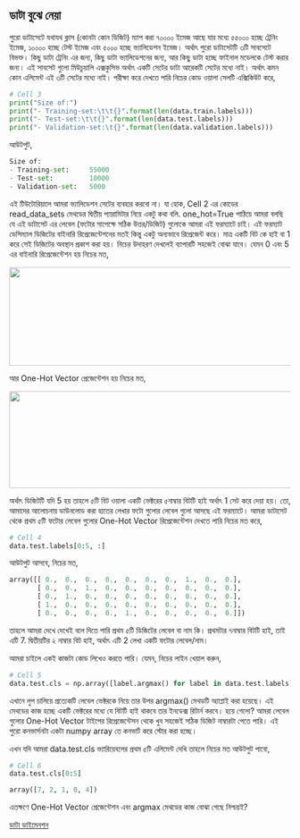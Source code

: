 ## ডাটা বুঝে নেয়া  
পুরো ডাটাসেটে যথাযথ ক্লাস (কোনটা কোন ডিজিট) ম্যাপ করা ৭০০০০ ইমেজ আছে যার মধ্যে ৫৫০০০ হচ্ছে ট্রেনিং ইমেজ, ১০০০০ হচ্ছে টেস্ট ইমেজ এবং ৫০০০ হচ্ছে ভ্যালিডেশন ইমেজ। অর্থাৎ পুরো ডাটাসেটটি ৩টি সাবসেটে বিভক্ত। কিছু ডাটা ট্রেনিং এর জন্য, কিছু ডাটা ভ্যালিডেশনের জন্য, আর কিছু ডাটা হচ্ছে ফাইনাল মডেলকে টেস্ট করার জন্য। এই সাবসেট গুলো মিউচুয়ালি এক্সকুসিভ অর্থাৎ একটি সেটের ডাটা আরেকটি সেটের মধ্যে নাই। অর্থাৎ কমন কোন এলিমেন্ট এই ৩টি সেটের মধ্যে নাই। পরীক্ষা করে দেখতে পারি নিচের কোড ওয়ালা সেলটি এক্সিকিউট করে,

```python
# Cell 3
print("Size of:")
print("- Training-set:\t\t{}".format(len(data.train.labels))) 
print("- Test-set:\t\t{}".format(len(data.test.labels)))
print("- Validation-set:\t{}".format(len(data.validation.labels)))
```

আউটপুট,

```python
Size of:
- Training-set:     55000
- Test-set:         10000
- Validation-set:   5000
```

এই টিউটোরিয়ালে আমরা ভ্যালিডেশন সেটের ব্যবহার করবো না। যা হোক, Cell 2 এর কোডের read_data_sets মেথডের দ্বিতীয় প্যারামিটার নিয়ে একটু কথা বলি. one_hot=True পাঠিয়ে আমরা বলছি যে এই ডাটাসেট এর লেবেল (ফটোর সাপেক্ষে সঠিক উত্তর/ডিজিট) গুলোকে আমরা এই ফরম্যাটে চাই। এই ফরম্যাট ডেসিম্যাল ডিজিটের বাইনারি রিপ্রেজেন্টেশনের মতই কিন্তু একটু অন্যভাবে রিপ্রেজেন্ট করে। মাত্র একটি বিট কে হাই বা 1 করে সেই ডিজিটের অবস্থান প্রকাশ করা হয়। নিচের উদাহরণ দেখলেই ব্যাপারটি সহজেই বোঝা যাবে। যেমন 0 এবং 5 এর বাইনারি রিপ্রেজেন্টেশন হয় নিচের মত,

<img class="aligncenter size-full wp-image-1767" src="https://nuhil.files.wordpress.com/2017/05/screen-shot-2017-05-28-at-4-36-00-pm.png" alt="" width="631" height="176" />

আর One-Hot Vector প্রেজেন্টেশন হয় নিচের মত,

<img class="aligncenter size-full wp-image-1768" src="https://nuhil.files.wordpress.com/2017/05/screen-shot-2017-05-28-at-4-37-36-pm.png" alt="" width="629" height="173" />

অর্থাৎ ডিজিটটি যদি 5 হয় তাহলে ৫টি বিট ওয়ালা একটি ভেক্টরের ৫নাম্বার বিটটি হাই অর্থাৎ 1 সেট করে দেয়া হয়। তো, আমাদের আলোচনায় ডাউনলোড করা হাতের লেখার ফটো গুলোর লেবেল গুলো আসছে এই ফরম্যাটে। আমরা ডাটাসেট থেকে প্রথম ৫টি ফটোর লেবেল গুলোর One-Hot Vector রিপ্রেজেন্টেশন দেখতে পারি নিচের মত করে,

```python
# Cell 4
data.test.labels[0:5, :]
```

আউটপুট আসবে, নিচের মত,

```python
array([[ 0.,  0.,  0.,  0.,  0.,  0.,  0.,  1.,  0.,  0.],
       [ 0.,  0.,  1.,  0.,  0.,  0.,  0.,  0.,  0.,  0.],
       [ 0.,  1.,  0.,  0.,  0.,  0.,  0.,  0.,  0.,  0.],
       [ 1.,  0.,  0.,  0.,  0.,  0.,  0.,  0.,  0.,  0.],
       [ 0.,  0.,  0.,  0.,  1.,  0.,  0.,  0.,  0.,  0.]])
```

তাহলে আমরা দেখে দেখেই বলে দিতে পারি প্রথম ৫টি ডিজিটের লেবেল বা নাম কি। প্রথমটার ৭নাম্বার বিটটি হাই, তাই এটি 7. দ্বিতীয়টির ২ নাম্বার বিট হাই, অর্থাৎ এটি 2 লেখা একটি ফটোর লেবেল/নাম।

আমরা চাইলে একই কাজটা কোড লিখেও করতে পারি। যেমন, নিচের লাইন খেয়াল করুন,

```python
# Cell 5
data.test.cls = np.array([label.argmax() for label in data.test.labels])
```

এখানে লুপ চালিয়ে প্রত্যেকটি লেবেল ভেক্টরকে নিয়ে তার উপর argmax() মেথডটি অ্যাপ্লাই করা হয়েছে। এই মেথডের কাজ হচ্ছে একটি ভেক্টরের মধ্যে যে বিটটি হাই থাকবে তার ইনডেক্স রিটার্ন করবে। হয়ে গেলো? আমরা লেবেল গুলোর One-Hot Vector টাইপের রিপ্রেজেন্টেসন থেকে খুব সহজেই সঠিক ডিজিট নাম্বারটা পেতে পারি। এই পুরো কনভার্সনটা একটা numpy array তে কনভার্ট করে স্টোর করা হচ্ছে।

এখন যদি আমরা data.test.cls ভ্যারিয়েবলের প্রথম ৫টি এলিমেন্ট দেখি তাহলে নিচের মত আউটপুট পাবো,

```python
# Cell 6
data.test.cls[0:5]
```


```python
array([7, 2, 1, 0, 4])
```

এতক্ষণে One-Hot Vector প্রেজেন্টেশন এবং argmax মেথডের কাজ বোঝা গেছে নিশ্চয়ই?

[ডাটা ডাইমেনশন](tf-img-class-data-dimen.md)

